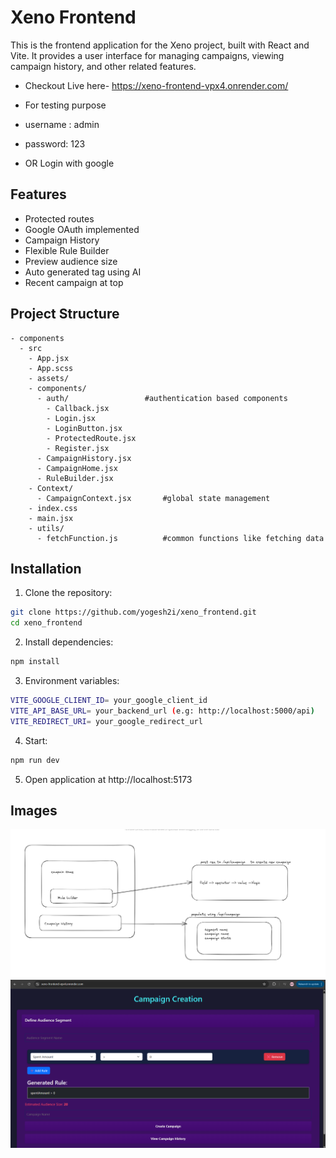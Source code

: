 # Xeno Frontend

This is the frontend application for the Xeno project, built with React and Vite. It provides a user interface for managing campaigns, viewing campaign history, and other related features.

* Checkout Live here- https://xeno-frontend-vpx4.onrender.com/
* For testing purpose
* username : admin
* password: 123

* OR Login with google

## Features

* Protected routes
* Google OAuth implemented
* Campaign History
* Flexible Rule Builder
* Preview audience size
* Auto generated tag using AI
* Recent campaign at top



## Project Structure
```
- components
  - src
    - App.jsx
    - App.scss
    - assets/
    - components/
      - auth/                 #authentication based components
        - Callback.jsx
        - Login.jsx
        - LoginButton.jsx
        - ProtectedRoute.jsx
        - Register.jsx
      - CampaignHistory.jsx     
      - CampaignHome.jsx
      - RuleBuilder.jsx
    - Context/
      - CampaignContext.jsx       #global state management
    - index.css
    - main.jsx
    - utils/
      - fetchFunction.js          #common functions like fetching data

```


## Installation

1. Clone the repository:
```sh
git clone https://github.com/yogesh2i/xeno_frontend.git
cd xeno_frontend
```

2. Install dependencies:
```sh
npm install
```

3. Environment variables:
```sh
VITE_GOOGLE_CLIENT_ID= your_google_client_id
VITE_API_BASE_URL= your_backend_url (e.g: http://localhost:5000/api)
VITE_REDIRECT_URI= your_google_redirect_url
```

4. Start:
```sh
npm run dev
```

5. Open application at http://localhost:5173

## Images

<img src="./samples/flow.png">
<img src="./samples/rulebuilder.png">
<img src="./samples/history.png>

